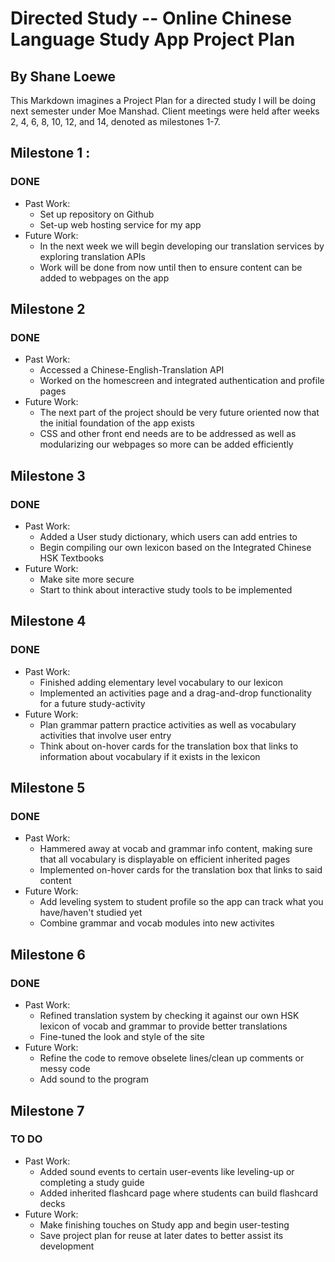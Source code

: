# **Directed Study -- Online Chinese Language Study App Project Plan**

## By Shane Loewe

This Markdown imagines a Project Plan for a directed study I will be doing next semester under Moe Manshad. Client meetings were held after weeks 2, 4, 6, 8, 10, 12, and 14, denoted as milestones 1-7.

## Milestone 1 :
### DONE
* Past Work:
    * Set up repository on Github
    * Set-up web hosting service for my app
* Future Work:
    * In the next week we will begin developing our translation services by exploring translation APIs
    * Work will be done from now until then to ensure content can be added to webpages on the app

## Milestone 2
### DONE
* Past Work:
    * Accessed a Chinese-English-Translation API
    * Worked on the homescreen and integrated authentication and profile pages
* Future Work:
    * The next part of the project should be very future oriented now that the initial foundation of the app exists
    * CSS and other front end needs are to be addressed as well as modularizing our webpages so more can be added efficiently

## Milestone 3
### DONE
* Past Work:
    * Added a User study dictionary, which users can add entries to
    * Begin compiling our own lexicon based on the Integrated Chinese HSK Textbooks
* Future Work:
    * Make site more secure
    * Start to think about interactive study tools to be implemented

## Milestone 4
### DONE
* Past Work:
    * Finished adding elementary level vocabulary to our lexicon
    * Implemented an activities page and a drag-and-drop functionality for a future study-activity
* Future Work:
    * Plan grammar pattern practice activities as well as vocabulary activities that involve user entry
    * Think about on-hover cards for the translation box that links to information about vocabulary if it exists in the lexicon 

## Milestone 5
### DONE
* Past Work:
    * Hammered away at vocab and grammar info content, making sure that all vocabulary is displayable on efficient inherited pages
    * Implemented on-hover cards for the translation box that links to said content
* Future Work:
    * Add leveling system to student profile so the app can track what you have/haven't studied yet
    * Combine grammar and vocab modules into new activites

## Milestone 6
### DONE
* Past Work:
    * Refined translation system by checking it against our own HSK lexicon of vocab and grammar to provide better translations 
    * Fine-tuned the look and style of the site
* Future Work:
    * Refine the code to remove obselete lines/clean up comments or messy code
    * Add sound to the program

## Milestone 7
### TO DO
* Past Work:
    * Added sound events to certain user-events like leveling-up or completing a study guide
    * Added inherited flashcard page where students can build flashcard decks 
* Future Work:
    * Make finishing touches on Study app and begin user-testing
    * Save project plan for reuse at later dates to better assist its development
